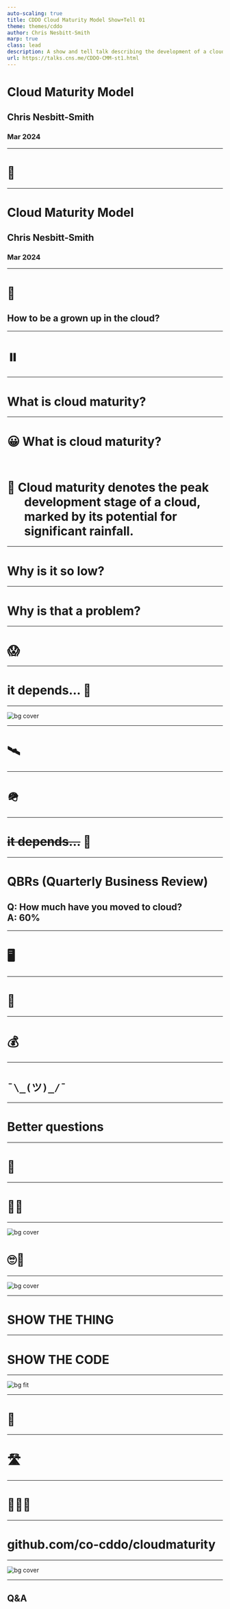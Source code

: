```yaml
---
auto-scaling: true
title: CDDO Cloud Maturity Model Show+Tell 01
theme: themes/cddo
author: Chris Nesbitt-Smith
marp: true
class: lead
description: A show and tell talk describing the development of a cloud maturity model for the UK Public Sector
url: https://talks.cns.me/CDDO-CMM-st1.html
---
```


# Cloud Maturity Model

## Chris Nesbitt-Smith

### Mar 2024

---

# 🎥 <!--fit-->

<!--
Housekeeping

I'm about to start recording, if you don't want to be in it, turn off your camera, or leave and watch it offline, you know the drill by now.
<START RECORDING>
-->

---

<!-- _class: front -->

# Cloud Maturity Model

## Chris Nesbitt-Smith

### Mar 2024

<!--
Hello, I'm Chris, I'm a consultant at CDDO, working with the cloud and platforms team.

I'm going to talk about a thing I've been working on for a few months, looking at cloud maturity.
-->

---

# 🔞<!--fit-->

## How to be a grown up in the cloud? <!--fit-->

<!-- The original title for this talk was:

How to be a grown up in the cloud
because clickbait. -->

---

# ⏸️ <!--fit-->

<!-- Before the grand reveal, theres some things to clarify and provide context -->

---

# What is cloud maturity?<!--fit-->

<!--
What is cloud maturity anyway?

I did what everyone else has done for the past 12 months, and asked ChatGPT because every talk has to mention AI these days, anyone playing tech talk, bingo take a shot
-->

---

<!-- _class:  frame -->

# 😀 What is cloud maturity?</br></br>

# 🤖 Cloud maturity denotes the peak </br>&nbsp;&nbsp;&nbsp;&nbsp;&nbsp;&nbsp;development stage of a cloud,<br/>&nbsp;&nbsp;&nbsp;&nbsp;&nbsp; marked by its potential for<br/>&nbsp;&nbsp;&nbsp;&nbsp;&nbsp;&nbsp;significant rainfall.

<!--
Heres the response. That's another shot.

After some "prompt engineering" since we're not the Met Office:

Cloud maturity is the extent to which an organization can effectively leverage cloud technologies and practices to fulfill its business objectives and drive innovation, efficiency, and growth.
-->

---

# Why is it so low? <!--fit-->

<!--
Why is it so low? well thats easy, its hard

And usually any organization's use of cloud starts with something small, possibly incidental, and then it all snowballs from that, and no one goes back to burn it to the ground when you learn new things and start again.
-->

---

# Why is that a problem?<!--fit-->

<!--
Why is that a problem?

Well it's risk, everything from financial risk with spiraling costs to operational risk with growing complexity, security with lack of observability of what is going on to even know if you've been breached let alone mitigate against it.
-->

---

<!-- _class: frame lead -->

# 😱 <!--fit-->

<!-- oh gosh that sounds bad right? well.. -->

---

# it depends... 🥱 <!--fit-->

<!-- it depends, and people usually mistake me for an architect and wander off when I say things like that -->

---

![bg cover](images/cddo/schoolmenu.png)

<!--
take my kids school menu for example

I'd hope you'd agree that its probably not a proportionate answer to have the equal rigor of protective controls applied to this as you might find on say the personal data of the children showing who is eligible for free school meals and thus their parents financial state, which children have been referred to social services, ability to change who is on the list to collect them, and so on.

Or is it necessary to serve this from a multi-national content delivery network that ensures it's available with sub second latency delivered anywhere on the planet?
-->

---

# 🛰️ <!--fit-->

<!-- or beyond -->

---

# 🪖<!--fit-->

<!--
So its hard, and it does depend, but thats not useful or actionable
-->

---

# ~~it depends...~~ 🙅 <!--fit-->

<!-- lets have some opinions -->

---

# QBRs (Quarterly Business Review)<!--fit-->

## Q: How much have you moved to cloud?<br/>A: 60% <!--fit-->

<!--
Today we in the QBRs we ask departments how much have you moved to public cloud
and they'll respond with no greater context, say 70%. but what is that?
-->

---

# 🖥️<!--fit-->

<!-- maybe its servers, or virtual servers -->

---

# 💾<!--fit-->

<!-- maybe its the amount of data

(thats a 3.5 inch floppy disk by the way, it pains me to have to explain that, the astute will notice the emoji is a 720 kilobyte read-write one, if you can explain why come find me in white chapel building and I'll buy you a coffee downstairs)

TANGENTS
-->

---

# 💰<!--fit-->

<!-- maybe its money?
-->

---

# `¯\_(ツ)_/¯` <!--fit-->

<!--
who knows, basically anything between zero and 100% is interesting to track for a single department, but its not a usable metric between departments, nor does it suggest good/bad/on track/behind, or any other context.

And indeed if they're full steam ahead into creating a future legacy in cloud
-->

---

# Better questions <!--fit-->

<!--
We're well overdue some better questions.
-->

---

# 🏏 <!--fit-->

<!--
That we can take the answers from them to chastise the departments with, right?
Thats the nearest emoji I could find to a stick
-->

---

# 🙅‍♂️ <!--fit-->

<!--
No, that's not helpful.
-->

---

![bg cover](./images/words.jpeg)

# 🙄🤖 <!--fit-->

<!--
OK I know you really came here wanting to see a million words on a slide not just an emoji or two-->

---

![bg cover](./images/excitedkidscode.jpeg)

<!-- so we've reached the point where I show you the thing and some code, hooray! -->

---

# SHOW THE THING <!--fit-->

<!--
- no state or database, you can save/extract, but we're CDDO
- the report is actionable guidance, it is not a stick
- we're not the fun police
- pointing to the cloud vendors on how to do the things, not reinventing the world / duping docs
-->

---

# SHOW THE CODE <!--fit-->

<!--
- its markdown
- its static html
-->

---

![bg fit](./images/cddo/cmm-pr-screenshot.png)

<!--
Some neat things have happened, I'm developing this in the open, on github, and a few days ago I got my first out the blue pull request fixing a thing.
-->

---

<!-- _class: frame lead -->

# 🥳 <!--fit-->

<!-- Well thats lovely! horrah Open source for the win -->

---

# 🛣️<!--fit-->

<!--
So where to now, well I'm working towards in the next week or so when I've got just enough guidance to test this with some real department teams as an alpha and see if this is useful and or helpful, if you know any friendly ones then let me know.
-->

---

<!-- _class: frame lead -->

# 🐙🦖🦩 <!--fit-->

<!-- What else, well theres maybe a thing in this that might be reusable, I'm aware lots of CDDO folk are thinking about maturity models and how they're going to measure maturity in departments for their respective domains, so if this sort of approach is useful to you, then please ping me an email and lets chat.
-->

---

<!-- _class: frame lead -->

# github.com/co-cddo/cloudmaturity <!--fit-->

<!-- the code is open source, so feel free to steal it, but I'd suggest its probably more sensible we extract the interesting bits into a reusable thing with a bit of guidance of how to set it up, in theory given the content is all markdown, it should be accessible for non-developers to add content to -->

---

![bg cover](images/oldmanyellsatcloud.png)

<!-- Thank you for your time, if you don't get a chance to ask a question, or you're watching the recording of this, please do find me on google chat or email me -->

---

## Q&A <!--fit-->

<!--
You'll be pleased to know I've run out of slides, the best thing you could do right now is tell me I'm wrong, missing the point or for any other reason to stop.

I've hopefully not been on mute the whole time so I will now invite your very best heckles, failing that questions work too.
-->
